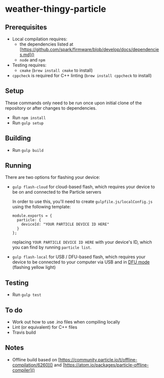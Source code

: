 # weather-thingy-particle

## Prerequisites

* Local compilation requires:
  * the dependencies listed at [https://github.com/spark/firmware/blob/develop/docs/dependencies.md]()
  * `node` and `npm`
* Testing requires:
  * `cmake` (`brew install cmake` to install)
* `cppcheck` is required for C++ linting (`brew install cppcheck` to install)

## Setup
These commands only need to be run once upon initial clone of the repository or after changes to dependencies.

* Run `npm install`
* Run `gulp setup`

## Building

* Run `gulp build`

## Running

There are two options for flashing your device:

* `gulp flash-cloud` for cloud-based flash, which requires your device to be on and connected to the Particle servers

  In order to use this, you'll need to create `gulpfile.js/localConfig.js` using the following template:

      module.exports = {
        particle: {
          deviceId: "YOUR PARTICLE DEVICE ID HERE"
        }
      };

  replacing `YOUR PARTICLE DEVICE ID HERE` with your device's ID, which you can find by running `particle list`.

* `gulp flash-local` for USB / DFU-based flash, which requires your device to be connected to your computer via USB and
  in [DFU mode](https://docs.particle.io/guide/getting-started/modes/photon/#dfu-mode-device-firmware-upgrade-) (flashing yellow light)

## Testing

* Run `gulp test`

## To do

* Work out how to use .ino files when compiling locally
* Lint (or equivalent) for C++ files
* Travis build

## Notes

* Offline build based on [https://community.particle.io/t/offline-compilation/6260]() and [https://atom.io/packages/particle-offline-compiler]()
